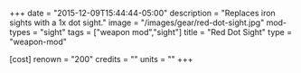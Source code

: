 +++
date = "2015-12-09T15:44:44-05:00"
description = "Replaces iron sights with a 1x dot sight."
image = "/images/gear/red-dot-sight.jpg"
mod-types = "sight"
tags = ["weapon mod","sight"]
title = "Red Dot Sight"
type = "weapon-mod"

[cost]
  renown = "200"
  credits = ""
  units = ""
+++
